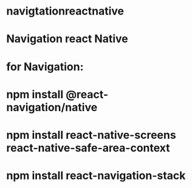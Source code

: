 # navigtationreactnative
# Navigation react Native
# for Navigation:
# npm install @react-navigation/native
# npm install react-native-screens react-native-safe-area-context
# npm install react-navigation-stack

